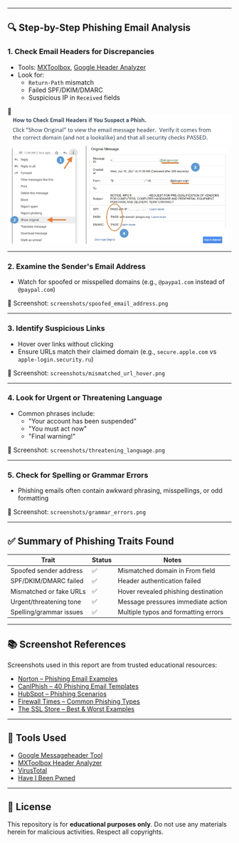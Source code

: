 
---

## 🔍 Step-by-Step Phishing Email Analysis

### 1. Check Email Headers for Discrepancies
- Tools: [MXToolbox](https://mxtoolbox.com/EmailHeaders.aspx), [Google Header Analyzer](https://toolbox.googleapps.com/apps/messageheader/)
- Look for:
  - `Return-Path` mismatch
  - Failed SPF/DKIM/DMARC
  - Suspicious IP in `Received` fields

📸 ![Email Headers Analysis](screenshots/email_headers_analysis.jpg)

---

### 2. Examine the Sender's Email Address
- Watch for spoofed or misspelled domains (e.g., `@paypa1.com` instead of `@paypal.com`)

📸 Screenshot: `screenshots/spoofed_email_address.png`

---

### 3. Identify Suspicious Links
- Hover over links without clicking
- Ensure URLs match their claimed domain (e.g., `secure.apple.com` vs `apple-login.security.ru`)

📸 Screenshot: `screenshots/mismatched_url_hover.png`

---

### 4. Look for Urgent or Threatening Language
- Common phrases include:
  - "Your account has been suspended"
  - "You must act now"
  - "Final warning!"

📸 Screenshot: `screenshots/threatening_language.png`

---

### 5. Check for Spelling or Grammar Errors
- Phishing emails often contain awkward phrasing, misspellings, or odd formatting

📸 Screenshot: `screenshots/grammar_errors.png`

---

## ✅ Summary of Phishing Traits Found

| Trait                        | Status | Notes                                 |
|-----------------------------|--------|---------------------------------------|
| Spoofed sender address      | ✅     | Mismatched domain in From field       |
| SPF/DKIM/DMARC failed       | ✅     | Header authentication failed          |
| Mismatched or fake URLs     | ✅     | Hover revealed phishing destination   |
| Urgent/threatening tone     | ✅     | Message pressures immediate action    |
| Spelling/grammar issues     | ✅     | Multiple typos and formatting errors  |

---

## 📚 Screenshot References

Screenshots used in this report are from trusted educational resources:

- [Norton – Phishing Email Examples](https://us.norton.com/blog/online-scams/phishing-email-examples)
- [CanIPhish – 40 Phishing Email Templates](https://caniphish.com/phishing-email-examples)
- [HubSpot – Phishing Scenarios](https://blog.hubspot.com/marketing/phishing-email-examples)
- [Firewall Times – Common Phishing Types](https://firewalltimes.com/phishing-email-examples/)
- [The SSL Store – Best & Worst Examples](https://www.thesslstore.com/blog/phishing-email-examples-the-best-worst/)

---

## 🧰 Tools Used

- [Google Messageheader Tool](https://toolbox.googleapps.com/apps/messageheader/)
- [MXToolbox Header Analyzer](https://mxtoolbox.com/EmailHeaders.aspx)
- [VirusTotal](https://www.virustotal.com/)
- [Have I Been Pwned](https://haveibeenpwned.com/)

---

## 📌 License

This repository is for **educational purposes only**. Do not use any materials herein for malicious activities. Respect all copyrights.
